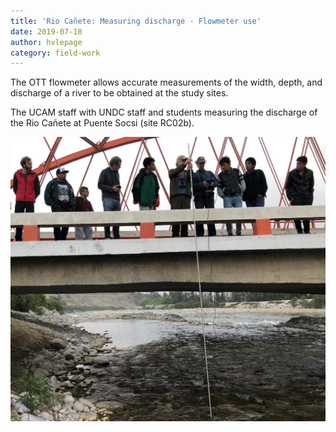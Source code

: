 ```yaml
---
title: 'Rio Cañete: Measuring discharge - Flowmeter use'
date: 2019-07-10
author: hvlepage
category: field-work
---
```


The OTT flowmeter allows accurate measurements of the width, depth, and discharge of a river to be obtained at the study sites.

The UCAM staff with UNDC staff and students measuring the discharge of the Rio Cañete at Puente Socsi (site RC02b).

![Measuring river discharge](/assets/posts/socsijuly2019.jpeg)

